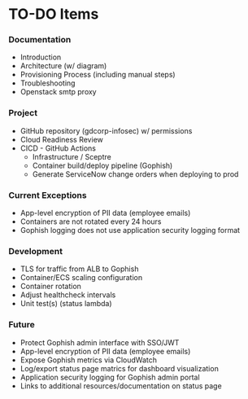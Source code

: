 # TO-DO Items

### Documentation

* Introduction
* Architecture (w/ diagram)
* Provisioning Process (including manual steps)
* Troubleshooting
* Openstack smtp proxy

### Project

* GitHub repository (gdcorp-infosec) w/ permissions
* Cloud Readiness Review
* CICD - GitHub Actions
  - Infrastructure / Sceptre
  - Container build/deploy pipeline (Gophish)
  - Generate ServiceNow change orders when deploying to prod

### Current Exceptions

* App-level encryption of PII data (employee emails)
* Containers are not rotated every 24 hours
* Gophish logging does not use application security logging format

### Development

* TLS for traffic from ALB to Gophish
* Container/ECS scaling configuration
* Container rotation
* Adjust healthcheck intervals
* Unit test(s) (status lambda)

### Future

* Protect Gophish admin interface with SSO/JWT
* App-level encryption of PII data (employee emails)
* Expose Gophish metrics via CloudWatch
* Log/export status page matrics for dashboard visualization
* Application security logging for Gophish admin portal
* Links to additional resources/documentation on status page

